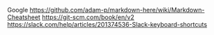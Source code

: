 Google
https://github.com/adam-p/markdown-here/wiki/Markdown-Cheatsheet
https://git-scm.com/book/en/v2
https://slack.com/help/articles/201374536-Slack-keyboard-shortcuts
